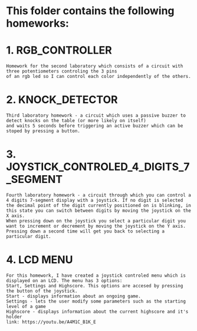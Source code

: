 # This folder contains the following homeworks:
  # 1. RGB_CONTROLLER 
    Homework for the second laboratory which consists of a circuit with three potentiometers controling the 3 pins 
    of an rgb led so I can control each color independently of the others.
  # 2. KNOCK_DETECTOR
    Third laboratory homework - a circuit which uses a passive buzzer to detect knocks on the table (or more likely on itself) 
    and waits 5 seconds before triggering an active buzzer which can be stoped by pressing a button.
  # 3. JOYSTICK_CONTROLED_4_DIGITS_7_SEGMENT
    Fourth laboratory homework - a circuit through which you can control a 4 digits 7-segment display with a joystick. If no digit is selected the decimal point of the digit currently positioned on is blinking, in this state you can switch between digits by moving the joystick on the X axis. 
    When pressing down on the joystick you select a particular digit you want to increment or decrement by moving the joystick on the Y axis. Pressing down a second time will get you back to selecting a particular digit.
  # 4. LCD MENU
    For this homework, I have created a joystick controled menu which is displayed on an LCD. The menu has 3 options: 
    Start, Settings and Highscore. This options are accesed by pressing the button of the joystick.
    Start - displays information about an ongoing game.
    Settings - lets the user modify some parameters such as the starting level of a game
    Highscore - displays information about the current highscore and it's holder
    link: https://youtu.be/A4M1C_B1K_E
